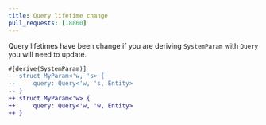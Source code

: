 ```yaml
---
title: Query lifetime change
pull_requests: [18860]
---
```


Query lifetimes have been change if you are deriving `SystemParam` with `Query` you will need to update.

```diff
#[derive(SystemParam)]
-- struct MyParam<'w, 's> {
--     query: Query<'w, 's, Entity>
-- }
++ struct MyParam<'w> {
++     query: Query<'w, 'w, Entity>
++ }

```
